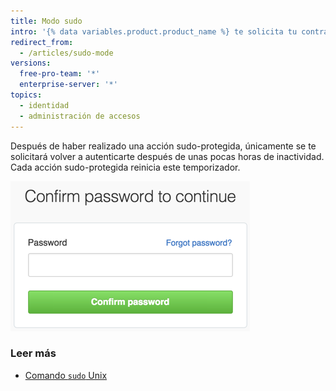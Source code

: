 ```yaml
---
title: Modo sudo
intro: '{% data variables.product.product_name %} te solicita tu contraseña antes de poder modificar tu dirección de correo electrónico, autorizar aplicaciones de terceros, o agregar nuevas llaves públicas, o iniciar otras acciones *sudo-protected* (sudo-protegidas).'
redirect_from:
  - /articles/sudo-mode
versions:
  free-pro-team: '*'
  enterprise-server: '*'
topics:
  - identidad
  - administración de accesos
---
```


Después de haber realizado una acción sudo-protegida, únicamente se te solicitará volver a autenticarte después de unas pocas horas de inactividad. Cada acción sudo-protegida reinicia este temporizador.

![Diálogo Modo sudo](/assets/images/help/settings/sudo_mode_popup.png)

### Leer más

- [Comando `sudo` Unix](http://en.wikipedia.org/wiki/Sudo)
